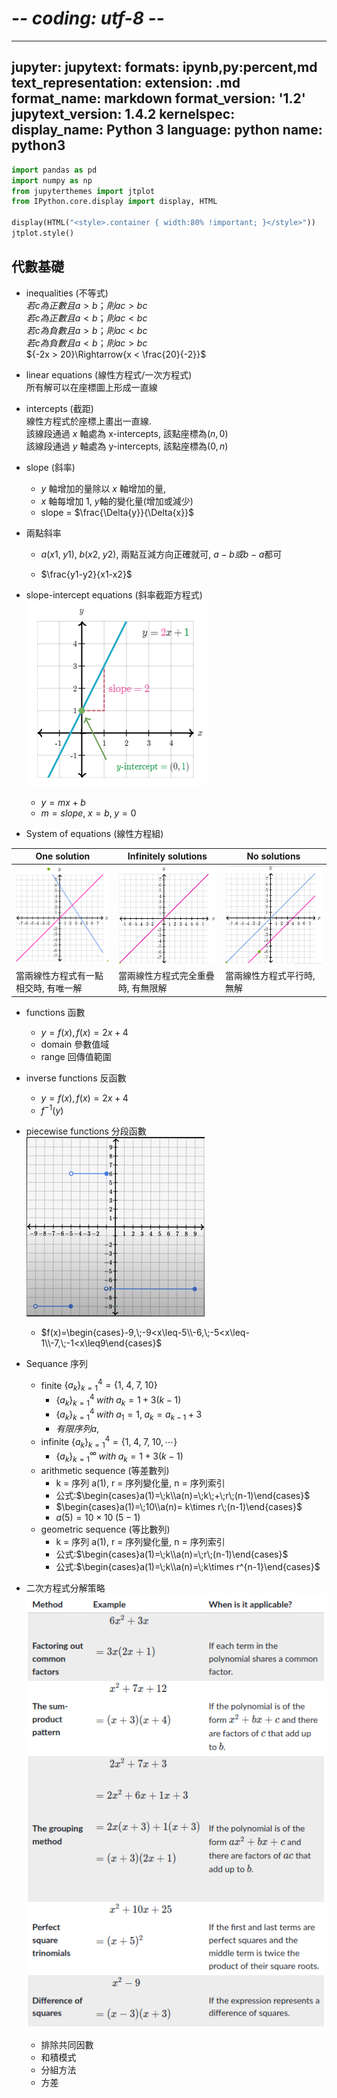 # -*- coding: utf-8 -*-
---
jupyter:
  jupytext:
    formats: ipynb,py:percent,md
    text_representation:
      extension: .md
      format_name: markdown
      format_version: '1.2'
      jupytext_version: 1.4.2
  kernelspec:
    display_name: Python 3
    language: python
    name: python3
---

```python
import pandas as pd
import numpy as np
from jupyterthemes import jtplot
from IPython.core.display import display, HTML

display(HTML("<style>.container { width:80% !important; }</style>"))
jtplot.style()
```

## 代數基礎

<!-- #region -->
* inequalities (不等式)  
${若c為 正數 且 a > b；則 ac > bc}$   
${若c為 正數 且 a < b；則 ac < bc}$     
${若c為 負數 且 a > b；則 ac < bc}$     
${若c為 負數 且 a < b；則 ac > bc}$    
${-2x > 20}\Rightarrow{x < \frac{20}{-2}}$    
* linear equations (線性方程式/一次方程式)  
所有解可以在座標圖上形成一直線  



* intercepts (截距)  
線性方程式於座標上畫出一直線.  
該線段通過 ${x}$  軸處為 x-intercepts, 該點座標為${(n, 0)}$   
該線段通過 ${y}$  軸處為 y-intercepts, 該點座標為${(0, n)}$    

* slope (斜率)   
  * ${y}$ 軸增加的量除以 ${x}$ 軸增加的量,  
  * ${x}$ 軸每增加 1, ${y}$軸的變化量(增加或減少)
  * slope = $\frac{\Delta{y}}{\Delta{x}}$ 
* 兩點斜率
  * ${a(x1,\;y1),\;b(x2,\;y2)}$,  兩點互減方向正確就可, ${a-b} 或 {b-a}$都可
  
  * $\frac{y1-y2}{x1-x2}$
* slope-intercept equations (斜率截距方程式) 
![](../../source/algebra_basics_01.png)
  * ${y = mx + b}$ 
  * ${m = slope,\;x = b ,\;y = 0}$

* System of equations (線性方程組)




 One solution | Infinitely solutions | No solutions
--- | --- | ---
![](../../source/algebra_basics_02_1.png)|![](../../source/algebra_basics_02_2.png)|![](../../source/algebra_basics_02_3.png)
當兩線性方程式有一點相交時, 有唯一解 | 當兩線性方程式完全重疊時, 有無限解 | 當兩線性方程式平行時, 無解
  

* functions 函數
  * $y = f(x), f(x) = 2x + 4$ 
  * domain 參數值域
  * range 回傳值範圍
* inverse functions 反函數
  * $y = f(x), f(x) = 2x + 4$ 
  * $f^{-1}(y)$

* piecewise functions 分段函數
![](../../source/algebra_basics_03.png)
  * $f(x)=\begin{cases}-9,\;-9<x\leq-5\\-6,\;-5<x\leq-1\\-7,\;-1<x\leq9\end{cases}$
* Sequance 序列  
  * finite  ${\{a_k\}}_{k=1}^4 = \{1,\;4,\;7,\;10\}$  
    * ${\{a_k\}}_{k=1}^4\; with\; a_k = 1+3(k-1)$  
    * ${\{a_k\}}_{k=1}^4\; with\; a_1 = 1,\;a_k = a_{k-1} + 3$ 
    * ${有限序列 a,\;}$
  * infinite  ${\{a_k\}}_{k=1}^4 = \{1,\;4,\;7,\;10,\cdots\}$  
    * ${\{a_k\}}_{k=1}^\infty\;  with\; a_k = 1+3(k-1)$
  * arithmetic sequence (等差數列)
    * k = 序列 a(1), r = 序列變化量, n = 序列索引
    * 公式:$\begin{cases}a(1)=\;k\\a(n)=\;k\;+\;r\;(n-1)\end{cases}$
    * $\begin{cases}a(1)=\;10\\a(n)= k\times r\;(n-1)\end{cases}$
    * $a(5)= 10\times 10\;(5-1)$  
  * geometric sequence (等比數列)
    * k = 序列 a(1), r = 序列變化量, n = 序列索引
    * 公式:$\begin{cases}a(1)=\;k\\a(n)=\;r\;(n-1)\end{cases}$
    * 公式:$\begin{cases}a(1)=\;k\\a(n)=\;k\times r^{n-1}\end{cases}$
* 二次方程式分解策略
![](../../source/Algebra_01_01.png)
    * 排除共同因數  
    * 和積模式  
    * 分組方法  
    * 方差
<!-- #endregion -->
